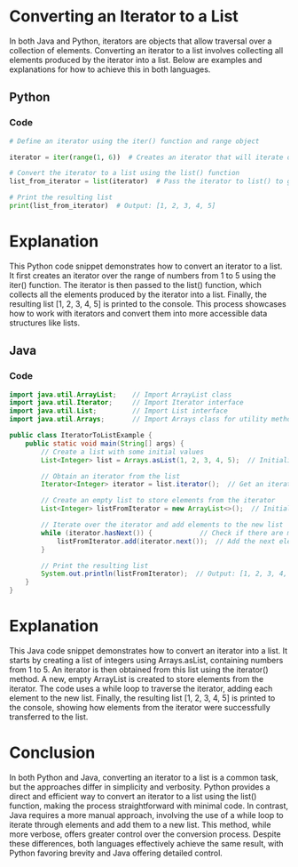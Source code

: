 # Converting an Iterator to a List

In both Java and Python, iterators are objects that allow traversal over a collection of elements. Converting an iterator to a list involves collecting all elements produced by the iterator into a list. Below are examples and explanations for how to achieve this in both languages.

## Python

### Code

```python
# Define an iterator using the iter() function and range object

iterator = iter(range(1, 6))  # Creates an iterator that will iterate over numbers 1 to 5

# Convert the iterator to a list using the list() function
list_from_iterator = list(iterator)  # Pass the iterator to list() to get a list of its elements

# Print the resulting list
print(list_from_iterator)  # Output: [1, 2, 3, 4, 5]

```
# Explanation
This Python code snippet demonstrates how to convert an iterator to a list. It first creates an iterator over the range of numbers from 1 to 5 using the iter() function. The iterator is then passed to the list() function, which collects all the elements produced by the iterator into a list. Finally, the resulting list [1, 2, 3, 4, 5] is printed to the console. This process showcases how to work with iterators and convert them into more accessible data structures like lists.


## Java
### Code

``` Java
import java.util.ArrayList;    // Import ArrayList class
import java.util.Iterator;     // Import Iterator interface
import java.util.List;         // Import List interface
import java.util.Arrays;       // Import Arrays class for utility methods

public class IteratorToListExample {
    public static void main(String[] args) {
        // Create a list with some initial values
        List<Integer> list = Arrays.asList(1, 2, 3, 4, 5);  // Initialize a list with integers 1 to 5

        // Obtain an iterator from the list
        Iterator<Integer> iterator = list.iterator();  // Get an iterator to traverse the list

        // Create an empty list to store elements from the iterator
        List<Integer> listFromIterator = new ArrayList<>();  // Initialize an empty ArrayList to store the elements

        // Iterate over the iterator and add elements to the new list
        while (iterator.hasNext()) {            // Check if there are more elements in the iterator
            listFromIterator.add(iterator.next());  // Add the next element from the iterator to the new list
        }

        // Print the resulting list
        System.out.println(listFromIterator);  // Output: [1, 2, 3, 4, 5]
    }
}
```

# Explanation 
This Java code snippet demonstrates how to convert an iterator into a list. It starts by creating a list of integers using Arrays.asList, containing numbers from 1 to 5. An iterator is then obtained from this list using the iterator() method. A new, empty ArrayList is created to store elements from the iterator. The code uses a while loop to traverse the iterator, adding each element to the new list. Finally, the resulting list [1, 2, 3, 4, 5] is printed to the console, showing how elements from the iterator were successfully transferred to the list.

# Conclusion 

In both Python and Java, converting an iterator to a list is a common task, but the approaches differ in simplicity and verbosity. Python provides a direct and efficient way to convert an iterator to a list using the list() function, making the process straightforward with minimal code. In contrast, Java requires a more manual approach, involving the use of a while loop to iterate through elements and add them to a new list. This method, while more verbose, offers greater control over the conversion process. Despite these differences, both languages effectively achieve the same result, with Python favoring brevity and Java offering detailed control.